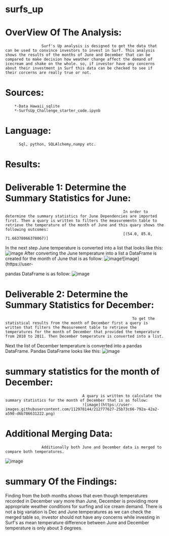 # surfs_up
# OverView Of The Analysis:
                    Surf's Up analysis is designed to get the data that can be used to convince investors to invest in Surf. This analysis shows the results of the months of June and December that can be compared to make decision how weather change affect the demand of icecream and shake on the whole. so, if investor have any concerns about their investment in Surf this data can be checked to see if their corcerns are really true or not.
# Sources:
        *-Data Hawaii_sqlite
        *-SurfsUp_Challenge_starter_code.ipynb
# Language: 
          Sql, python, SQLAlchemy,numpy etc.
# Results:
# Deliverable 1: Determine the Summary Statistics for June:
                                                        In order to determine the summary statistics for June Dependencies are imported first. Then a quary is written to filters the measurementn table to retrieve the temperature of the month of June and this quary shows the following outcomes:
                                                        [(54.0, 85.0, 71.66378066378067)]
  In the next step June temperature is converted into a list that looks like this:
  ![image](https://user-images.githubusercontent.com/112978144/212776014-b876f9fc-5431-4dcd-a40e-416bb5a8a964.png)
After converting the June temperature into a list a DataFrame is created for the month of June that is as follow:
![image](https://user-images.githubusercontent.com/112978144/212776287-642d7644-00ec-4dbb-a842-00ad01140d3d.png)![image](https://user-

pandas DataFrame is as follow: 
![image](https://user-images.githubusercontent.com/112978144/212780236-b5196c16-7f04-4a67-a28a-809fea5db47f.png)



# Deliverable 2: Determine the Summary Statistics for December:
                                                            To get the statistical results from the month of December first a query is written that filters the Measurement table to retrieve the temperatures for the month of December that provided the temperature from 2010 to 2011. Then December temperature is converted into a list. 
Next the list of December temperature is converted into a pandas DataFrame. Pandas DataFrame looks like this:
![image](https://user-images.githubusercontent.com/112978144/212780079-b3f6ef4c-b65f-4997-801b-0f19554fba4f.png)

# summary statistics for the month of December:
                                      A quary is written to calculate the summary statistics for the month of December that is as follow:
                                      ![image](https://user-images.githubusercontent.com/112978144/212777627-25b73c66-792a-42a2-a590-d6b786631222.png)
# Additional Merging Data: 
                    Additionally both June and December data is merged to compare both temperatures.
                    
![image](https://user-images.githubusercontent.com/112978144/212777879-7c0fda92-3d60-49d6-b4f8-a6c94db788a3.png)
# summary Of the Findings:
Finding from the both months shows that even though temperatures recorded in December vary more than June, December is providing more appropriate weather conditions for surfing and ice cream demand. There is not a big variation is Dec and June temperatures as we can check the merged table so, investor should not have any concerns while investing in Surf's as mean temperature difference between June and December temperature is only about 3 degrees.



